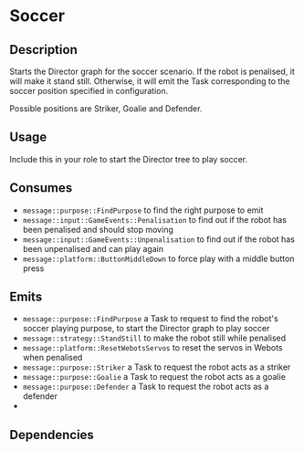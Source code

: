 # Soccer

## Description

Starts the Director graph for the soccer scenario. If the robot is penalised, it will make it stand still. Otherwise, it will emit the Task corresponding to the soccer position specified in configuration.

Possible positions are Striker, Goalie and Defender.

## Usage

Include this in your role to start the Director tree to play soccer.

## Consumes

- `message::purpose::FindPurpose` to find the right purpose to emit
- `message::input::GameEvents::Penalisation` to find out if the robot has been penalised and should stop moving
- `message::input::GameEvents::Unpenalisation` to find out if the robot has been unpenalised and can play again
- `message::platform::ButtonMiddleDown` to force play with a middle button press

## Emits

- `message::purpose::FindPurpose` a Task to request to find the robot's soccer playing purpose, to start the Director graph to play soccer
- `message::strategy::StandStill` to make the robot still while penalised
- `message::platform::ResetWebotsServos` to reset the servos in Webots when penalised
- `message::purpose::Striker` a Task to request the robot acts as a striker
- `message::purpose::Goalie` a Task to request the robot acts as a goalie
- `message::purpose::Defender` a Task to request the robot acts as a defender
-
## Dependencies
